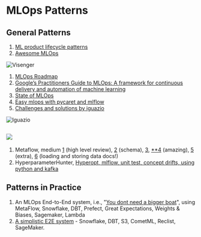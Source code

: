 # MLOps Patterns

## General Patterns

1. [ML product lifecycle patterns ](https://towardsdatascience.com/understanding-ml-product-lifecycle-patterns-a39c18302452)
2. [Awesome MLOps](https://github.com/visenger/awesome-mlops)

![Visenger](https://lh4.googleusercontent.com/6Dd5yQHT\_iJxIGqiCSmHLs5m4nVb4by\_ovEoBjrJTFcUoEvh7nmiNWpb84TJQcd5IWuSy5vElL6nFsXv5NkOKzo0Juc1ZVzX1jr3BWVgIrfhTIfGggSysNOZABG5-6h4vB8\_kQ9q)

1. [MLOps Roadmap](https://github.com/cdfoundation/sig-mlops/blob/master/roadmap/2020/MLOpsRoadmap2020.md)
2. [Google’s Practitioners Guide to MLOps: A framework for continuous delivery and automation of machine learning](https://cloud.google.com/resources/mlops-whitepaper)
3. [State of MLOps](https://ml-ops.org/content/state-of-mlops)
4. [Easy mlops with pycaret and mlflow ](https://towardsdatascience.com/easy-mlops-with-pycaret-mlflow-7fbcbf1e38c6)
5. [Challenges and solutions by iguazio](https://towardsdatascience.com/ml-ops-challenges-solutions-and-future-trends-d2e59b74dc6b)

![Iguazio](https://lh3.googleusercontent.com/Pq4213qifC0KdKbweorAS7Fag6t1F1hI5eELbfWqOvQJst3tN05n4J\_Sd3dyYT1Rj1NuQ7v-1Eo1x7bUCp8OGv3VSDcWy2c41lbEQjY2YmNAXyoJz9QhjgqFv5Q9QfkkacBvudZc)

## ![](https://lh3.googleusercontent.com/TqEy5NDYAnnuyM0o1j8XkKgl2KynL1Pfy6ZHG1LU7d0Ev6RtVXbCEcMFcakbPMlvYKJ41jmLDGIVazNyWA-wYEf1xKCbTzOFbJttpAp6nIWOJAvEdn1yP14NZBqXmP8b-LI80Y57)

1. Metaflow, medium [1](https://medium.com/bigdatarepublic/a-review-of-netflixs-metaflow-65c6956e168d) (high level review), [2](https://medium.com/acing-ai/decoding-netflix-metaflow-2ad84b36199e) (schema), [3](https://medium.com/analytics-vidhya/metaflow-by-netflix-the-good-the-bad-and-the-ugly-b7fc6a833484), [\*\*4](https://towardsdatascience.com/learn-metaflow-in-10-mins-netflixs-python-r-framework-for-data-scientists-2ef124c716e4) (amazing), [5](https://towardsdatascience.com/be-more-efficient-to-produce-machine-learning-pipeline-with-metaflow-db5f943ebbe7) (extra), [6](https://docs.metaflow.org/metaflow/data) (loading and storing data docs!)
2. HyperparameterHunter, [Hyperopt, mlflow, unit test, concept drifts, using python and kafka](https://towardsdatascience.com/putting-ml-in-production-ii-logging-and-monitoring-algorithms-91f174044e4e)

## Patterns in Practice

1. An MLOps End-to-End system, i.e., "[You dont need a bigger boat](https://github.com/jacopotagliabue/you-dont-need-a-bigger-boat)", using MetaFlow, Snowflake, DBT, Prefect, Great Expectations, Weights & Biases, Sagemaker, Lambda
2. [A simplistic E2E system](https://github.com/jacopotagliabue/post-modern-stack) - Snowflake, DBT, S3, CometML, Reclist, SageMaker.

